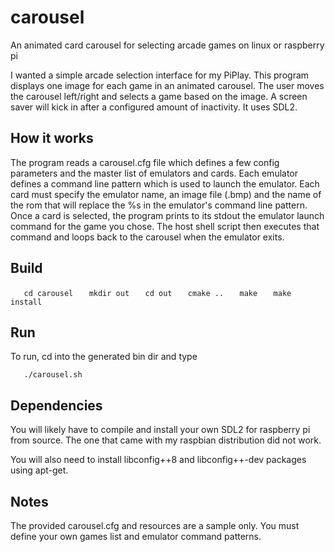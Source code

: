 # carousel
An animated card carousel for selecting arcade games on linux or raspberry pi

I wanted a simple arcade selection interface for my PiPlay.  This program
displays one image for each game in an animated carousel.  The user moves the
carousel left/right and selects a game based on the image.  A screen saver
will kick in after a configured amount of inactivity.  It uses SDL2.

## How it works

The program reads a carousel.cfg file which defines a few config parameters and
the master list of emulators and cards.  Each emulator defines a command line
pattern which is used to launch the emulator.  Each card must specify the
emulator name, an image file (.bmp) and the name of the rom that will replace
the %s in the emulator's command line pattern.  Once a card is selected, the
program prints to its stdout the emulator launch command for the game you
chose.  The host shell script then executes that command and loops back to the
carousel when the emulator exits.

## Build

`   cd carousel`
`   mkdir out`
`   cd out`
`   cmake ..`
`   make`
`   make install`

## Run

To run, cd into the generated bin dir and type

`   ./carousel.sh`

## Dependencies

You will likely have to compile and install your own SDL2 for raspberry pi
from source.  The one that came with my raspbian distribution did not work.

You will also need to install libconfig++8 and libconfig++-dev packages
using apt-get.

## Notes

The provided carousel.cfg and resources are a sample only. You must define
your own games list and emulator command patterns.

